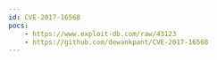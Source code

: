 ```yaml
---
id: CVE-2017-16568
pocs: 
    - https://www.exploit-db.com/raw/43123
    - https://github.com/dewankpant/CVE-2017-16568
---
```


